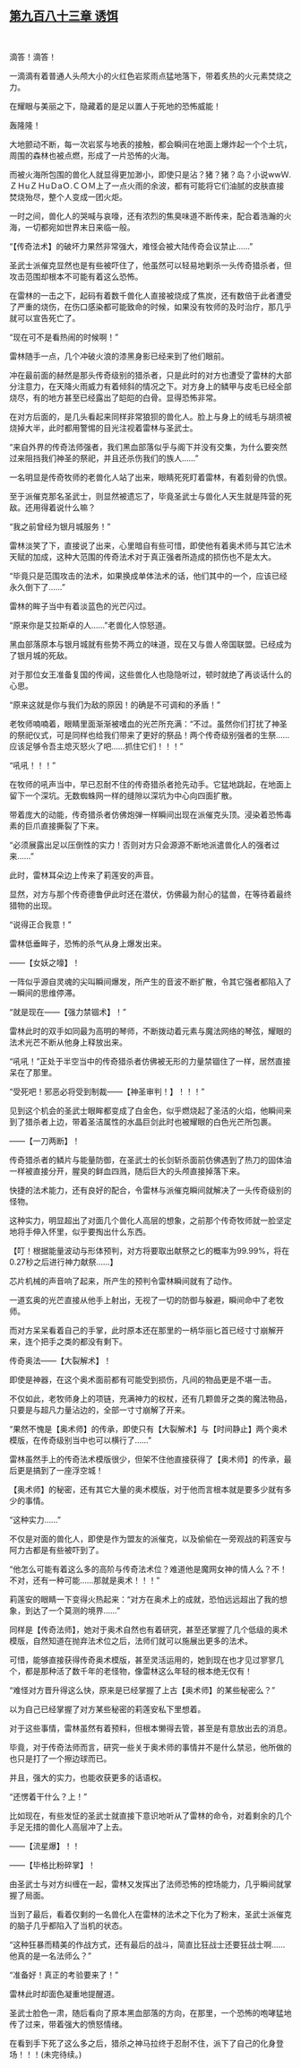 ## [第九百八十三章 诱饵](https://www.xxbiquge.com/11_11222/9039573.html)
﻿

  滴答！滴答！

  一滴滴有着普通人头颅大小的火红色岩浆雨点猛地落下，带着炙热的火元素焚烧之力。

  在耀眼与美丽之下，隐藏着的是足以置人于死地的恐怖威能！

  轰隆隆！

  大地颤动不断，每一次岩浆与地表的接触，都会瞬间在地面上爆炸起一个个土坑，周围的森林也被点燃，形成了一片恐怖的火海。

  而被火海所包围的兽化人就显得更加渺小，即使只是沾？猪？猪？岛？小说wwＷ.ＺＨuＺＨuＤaＯ.ＣＯＭ上了一点火雨的余波，都有可能将它们油腻的皮肤直接焚烧殆尽，整个人变成一团火炬。

  一时之间，兽化人的哭喊与哀嚎，还有浓烈的焦臭味道不断传来，配合着浩瀚的火海，一切都宛如世界末日来临一般。

  “【传奇法术】的破坏力果然非常强大，难怪会被大陆传奇会议禁止……”

  圣武士派催克显然也是有些被吓住了，他虽然可以轻易地剿杀一头传奇猎杀者，但攻击范围却根本不可能有着这么恐怖。

  在雷林的一击之下，起码有着数千兽化人直接被烧成了焦炭，还有数倍于此者遭受了严重的烧伤，在伤口感染都可能致命的时候，如果没有牧师的及时治疗，那几乎就可以宣告死亡了。

  “现在可不是看热闹的时候啊！”

  雷林随手一点，几个冲破火浪的漆黑身影已经来到了他们眼前。

  冲在最前面的赫然是那头传奇级别的猎杀者，只是此时的对方也遭受了雷林的大部分注意力，在天降火雨威力有着倾斜的情况之下。对方身上的鳞甲与皮毛已经全部烧尽，有的地方甚至已经露出了皑皑的白骨。显得恐怖非常。

  在对方后面的，是几头看起来同样非常狼狈的兽化人。脸上与身上的绒毛与胡须被烧掉大半，此时都用警惕的目光注视着雷林与圣武士。

  “来自外界的传奇法师强者，我们黑血部落似乎与阁下并没有交集，为什么要突然过来阻挡我们神圣的祭祀，并且还杀伤我们的族人……”

  一名明显是传奇牧师的老兽化人站了出来，眼睛死死盯着雷林，有着刻骨的仇恨。

  至于派催克那名圣武士，则显然被遗忘了，毕竟圣武士与兽化人天生就是阵营的死敌。还用得着说什么嘛？

  “我之前曾经为银月城服务！”

  雷林淡笑了下，直接说了出来，心里暗自有些可惜，即使他有着奥术师与其它法术天赋的加成，这种大范围的传奇法术对于真正强者所造成的损伤也不是太大。

  “毕竟只是范围攻击的法术，如果换成单体法术的话，他们其中的一个，应该已经永久倒下了……”

  雷林的眸子当中有着淡蓝色的光芒闪过。

  “原来你是艾拉斯卓的人……”老兽化人惊怒道。

  黑血部落原本与银月城就有些势不两立的味道，现在又与兽人帝国联盟。已经成为了银月城的死敌。

  对于那位女王准备复国的传闻，这些兽化人也隐隐听过，顿时就绝了再谈话什么的心思。

  “原来这就是你与我们为敌的原因！的确是不可调和的矛盾！”

  老牧师喃喃着，眼睛里面渐渐被嗜血的光芒所充满：“不过。虽然你们打扰了神圣的祭祀仪式，可是同样也给我们带来了更好的祭品！两个传奇级别强者的生祭……应该足够令吾主熄灭怒火了吧……抓住它们！！！”

  “吼吼！！！”

  在牧师的吼声当中，早已忍耐不住的传奇猎杀者抢先动手。它猛地跳起，在地面上留下一个深坑。无数蜘蛛网一样的缝隙以深坑为中心向四面扩散。

  带着庞大的动能，传奇猎杀者仿佛炮弹一样瞬间出现在派催克头顶。浸染着恐怖毒素的巨爪直接撕裂了下来。

  “必须展露出足以压倒性的实力！否则对方只会源源不断地派遣兽化人的强者过来……”

  此时，雷林耳朵边上传来了莉莲安的声音。

  显然，对方与那个传奇德鲁伊此时还在潜伏，仿佛最为耐心的猛兽，在等待着最终猎物的出现。

  “说得正合我意！”

  雷林低垂眸子，恐怖的杀气从身上爆发出来。

  ——【女妖之嚎】！

  一阵似乎源自灵魂的尖叫瞬间爆发，所产生的音波不断扩散，令其它强者都陷入了一瞬间的思维停滞。

  “就是现在——【强力禁锢术】！”

  雷林此时的双手如同最为高明的琴师，不断拨动着元素与魔法网络的琴弦，耀眼的法术光芒不断从他身上释放出来。

  “吼吼！”正处于半空当中的传奇猎杀者仿佛被无形的力量禁锢住了一样，居然直接呆在了那里。

  “受死吧！邪恶必将受到制裁——【神圣审判！】！！！”

  见到这个机会的圣武士眼眸都变成了白金色，似乎燃烧起了圣洁的火焰，他瞬间来到了猎杀者上边，带着圣洁属性的水晶巨剑此时也被耀眼的白色光芒所包裹。

  ——【一刀两断】！

  传奇猎杀者的鳞片与能量防御，在圣武士的长剑斩杀面前仿佛遇到了热刀的固体油一样被直接分开，腥臭的鲜血四溅，随后巨大的头颅直接掉落下来。

  快捷的法术能力，还有良好的配合，令雷林与派催克瞬间就解决了一头传奇级别的怪物。

  这种实力，明显超出了对面几个兽化人高层的想象，之前那个传奇牧师就一脸坚定地将手伸入怀里，似乎要掏出什么东西。

  【叮！根据能量波动与形体预判，对方将要取出献祭之匕的概率为99.99%，将在0.27秒之后进行神力献祭……】

  芯片机械的声音响了起来，所产生的预判令雷林瞬间就有了动作。

  一道玄奥的光芒直接从他手上射出，无视了一切的防御与躲避，瞬间命中了老牧师。

  而对方呆呆看着自己的手掌，此时原本还在那里的一柄华丽匕首已经寸寸崩解开来，连个把手之类的都没有剩下。

  传奇奥法——【大裂解术】！

  即使是神器，在这个奥术面前都有可能受到损伤，凡间的物品更是不堪一击。

  不仅如此，老牧师身上的项链，充满神力的权杖，还有几颗兽牙之类的魔法物品，只要是与超凡力量沾边的，全部一寸寸崩解了开来。

  “果然不愧是【奥术师】的传承，即使只有【大裂解术】与【时间静止】两个奥术模版，在传奇级别当中也可以横行了……”

  雷林虽然手上的传奇法术模版很少，但架不住他直接获得了【奥术师】的传承，最后更是搞到了一座浮空城！

  【奥术师】的秘密，还有其它大量的奥术模版，对于他而言根本就是要多少就有多少的事情。

  “这种实力……”

  不仅是对面的兽化人，即使是作为盟友的派催克，以及偷偷在一旁观战的莉莲安与阿力古都是有些被吓到了。

  “他怎么可能有着这么多的高阶与传奇法术位？难道他是魔网女神的情人么？不！不对，还有一种可能……那就是奥术！！！”

  莉莲安的眼睛一下变得火热起来：“对方在奥术上的成就，恐怕远远超出了我的想象，到达了一个莫测的境界……”

  同样是【传奇法师】，她对于奥术自然也有着研究，甚至还掌握了几个低级的奥术模版，自然知道在抛弃法术位之后，法师们就可以施展出更多的法术。

  可惜，能够直接获得传奇奥术模版，甚至灵活运用的，她到现在也才见过寥寥几个，都是那种活了数千年的老怪物，像雷林这么年轻的根本绝无仅有！

  “难怪对方晋升得这么快，原来是已经掌握了上古【奥术师】的某些秘密么？”

  以为自己已经掌握了对方某些秘密的莉莲安私下里想着。

  对于这些事情，雷林虽然有着预料，但根本懒得去管，甚至是有意放出去的消息。

  毕竟，对于传奇法师而言，研究一些关于奥术师的事情并不是什么禁忌，他所做的也只是打了一个擦边球而已。

  并且，强大的实力，也能收获更多的话语权。

  “还愣着干什么？上！”

  比如现在，有些发怔的圣武士就直接下意识地听从了雷林的命令，对着剩余的几个手足无措的兽化人高层冲了上去。

  ——【流星爆】！！

  ——【毕格比粉碎掌】！

  由圣武士与对方纠缠在一起，雷林又发挥出了法师恐怖的控场能力，几乎瞬间就掌握了局面。

  当到了最后，看着仅剩的一名兽化人在雷林的法术之下化为了粉末，圣武士派催克的脑子几乎都陷入了当机的状态。

  “这种狂暴而精美的作战方式，还有最后的战斗，简直比狂战士还要狂战士啊……他真的是一名法师么？”

  “准备好！真正的考验要来了！”

  雷林此时却面色凝重地提醒道。

  圣武士脸色一肃，随后看向了原本黑血部落的方向，在那里，一个恐怖的咆哮猛地传了过来，带着强大的愤怒情绪。

  在看到手下死了这么多之后，猎杀之神马拉终于忍耐不住，派下了自己的化身登场！！！(未完待续。)
